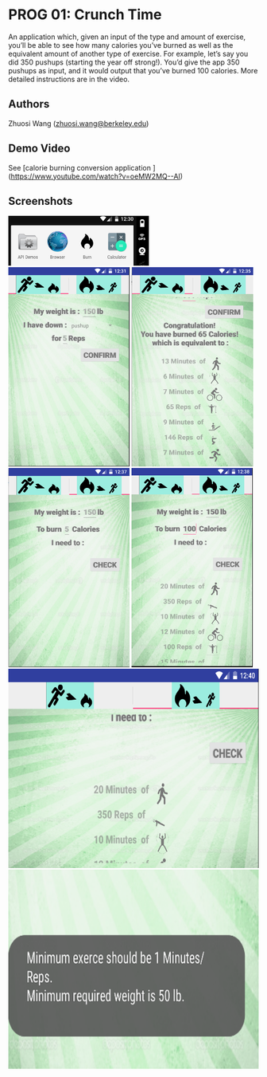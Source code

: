 # PROG 01: Crunch Time

An application which, given an input of the type and amount of exercise, you’ll be able to see how many calories you’ve burned as well as the equivalent amount of another type of exercise. For example, let’s say you did 350 pushups (starting the year off strong!). You’d give the app 350 pushups as input, and it would output that you’ve burned 100 calories. More detailed instructions are in the video.

## Authors

Zhuosi Wang ([zhuosi.wang@berkeley.edu](mailto:zhuosi.wang@berkeley.edu))

## Demo Video

See [calorie burning conversion application ] (https://www.youtube.com/watch?v=oeMW2MQ--AI)

## Screenshots
<img src="screenshots/lunch_icon.png" height="100" alt="lunch_icon"/>
<img src="screenshots/first tab.png" height="400" alt="first tab"/>
<img src="screenshots/first tab 2.png" height="400" alt="first tab 2"/>
<img src="screenshots/second tab.png" height="400" alt="second tab"/>
<img src="screenshots/second tab 2.png" height="400" alt="second tab 2"/>
<img src="screenshots/rotate.png" height="400" alt="rotate"/>
<img src="screenshots/toast notification.png" height="400" alt="toast notification"/>

